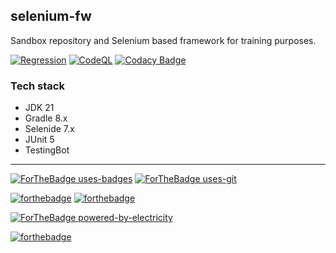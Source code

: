 ## selenium-fw

Sandbox repository and Selenium based framework for training purposes.

[![Regression](https://github.com/kshyk/selenium-fw/actions/workflows/main.yml/badge.svg)](https://github.com/kshyk/selenium-fw/actions/workflows/main.yml)
[![CodeQL](https://github.com/kshyk/selenium-fw/actions/workflows/codeql.yml/badge.svg)](https://github.com/kshyk/selenium-fw/actions/workflows/codeql.yml)
[![Codacy Badge](https://app.codacy.com/project/badge/Grade/a1b3714a14684344b443f7c39d33b866)](https://www.codacy.com/gh/kshyk/selenium-fw/dashboard?utm_source=github.com&utm_medium=referral&utm_content=kshyk/selenium-fw&utm_campaign=Badge_Grade)

### Tech stack

- JDK 21
- Gradle 8.x
- Selenide 7.x
- JUnit 5
- TestingBot

----
[![ForTheBadge uses-badges](http://ForTheBadge.com/images/badges/uses-badges.svg)](http://ForTheBadge.com)
[![ForTheBadge uses-git](http://ForTheBadge.com/images/badges/uses-git.svg)](https://GitHub.com/)

[![forthebadge](https://forthebadge.com/images/badges/made-with-java.svg)](https://forthebadge.com)
[![forthebadge](https://forthebadge.com/images/badges/made-with-markdown.svg)](https://forthebadge.com)

[![ForTheBadge powered-by-electricity](http://ForTheBadge.com/images/badges/powered-by-electricity.svg)](http://ForTheBadge.com)

[![forthebadge](https://forthebadge.com/images/badges/built-with-love.svg)](https://forthebadge.com)
